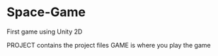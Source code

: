 # Space-Game
First game using Unity 2D

PROJECT contains the project files
GAME is where you play the game
